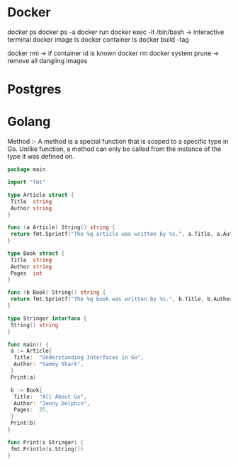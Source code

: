 # Docker

docker ps
docker ps -a
docker run <container-id>
docker exec -it <container-id> /bin/bash  -> interactive terminal
docker image ls
docker container ls
docker build -tag <tag-name> <path>

docker rmi <container-id> -> if container id is known
docker rm
docker system prune -> remove all dangling images

# Postgres

# Golang

Method :- A method is a special function that is scoped to a specific type in Go. Unlike function, a method can only be called from the instance of the type it was defined on.

```GO
package main

import "fmt"

type Article struct {
 Title  string
 Author string
}

func (a Article) String() string {
 return fmt.Sprintf("The %q article was written by %s.", a.Title, a.Author)
}

type Book struct {
 Title  string
 Author string
 Pages  int
}

func (b Book) String() string {
 return fmt.Sprintf("The %q book was written by %s.", b.Title, b.Author)
}

type Stringer interface {
 String() string
}

func main() {
 a := Article{
  Title:  "Understanding Interfaces in Go",
  Author: "Sammy Shark",
 }
 Print(a)

 b := Book{
  Title:  "All About Go",
  Author: "Jenny Dolphin",
  Pages:  25,
 }
 Print(b)
}

func Print(s Stringer) {
 fmt.Println(s.String())
}
```
